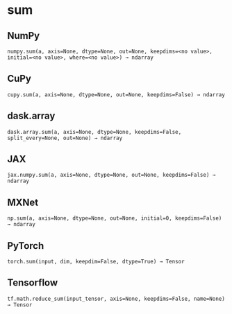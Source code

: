 # sum

## NumPy

```
numpy.sum(a, axis=None, dtype=None, out=None, keepdims=<no value>, initial=<no value>, where=<no value>) → ndarray
```

## CuPy

```
cupy.sum(a, axis=None, dtype=None, out=None, keepdims=False) → ndarray
```

## dask.array

```
dask.array.sum(a, axis=None, dtype=None, keepdims=False, split_every=None, out=None) → ndarray
```

## JAX

```
jax.numpy.sum(a, axis=None, dtype=None, out=None, keepdims=False) → ndarray
```

## MXNet

```
np.sum(a, axis=None, dtype=None, out=None, initial=0, keepdims=False) → ndarray
```

## PyTorch

```
torch.sum(input, dim, keepdim=False, dtype=True) → Tensor
```

## Tensorflow

```
tf.math.reduce_sum(input_tensor, axis=None, keepdims=False, name=None) → Tensor
```
